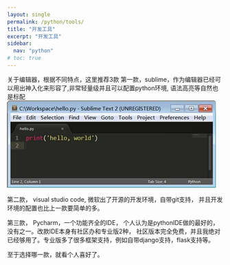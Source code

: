 ```yaml
---
layout: single
permalink: /python/tools/
title: "开发工具"
excerpt: "开发工具"
sidebar:
  nav: "python"
# toc: true
---
```


关于编辑器，根据不同特点，这里推荐3款
第一款，sublime，作为编辑器已经可以用出神入化来形容了,非常轻量级并且可以配置python环境, 语法高亮等自然也是标配
![](/assets/images/python/6)

第二款， visual studio code, 微软出了开源的开发环境，自带git支持， 并且开发环境的配置也比上一款要简单的多。

第三款， Pycharm，一个功能齐全的IDE， 个人认为是pythonIDE做的最好的，没有之一。改款IDE本身有社区办和专业版2种， 社区版本完全免费，并且我绝对已经够用了。专业版多了很多框架支持，例如自带django支持，flask支持等。

至于选择哪一款，就看个人喜好了。

